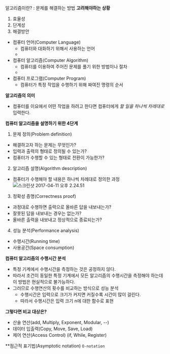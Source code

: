 알고리즘이란?
: 문제를 해결하는 방법
**고려해야하는 상황**
 1. 효율성
 2. 단계성
 3. 해결방안

 - 컴퓨터 언어(Computer Language)
    - 컴퓨터와 대화하기 위해서 사용하는 언어
    -
 - 컴퓨터 알고리즘(Computer Algorithm)
    - 컴퓨터를 이용하여 주어진 문제를 풀기 위한 방법이나 절차
    -
 - 컴퓨터 프로그램(Computer Program)
    - 컴퓨터가 특정 작업을 수행하기 위해 짜여진 명령의 순서

 **알고리즘의 의미**
 - 컴퓨터를 이요애서 어떤 작업을 하려고 한다면 컴퓨터에게 *할 일을 하나씩 차레대로* 입력한다.

**컴퓨터 알고리즘을 설명하기 위한 4단계**
1. 문제 정의(Problem definition)
  - 해결하고자 하는 문제는 무엇인가?
  - 입력과 출력의 형태로 정의될 수 있는가?
  - 컴퓨터가 수행할 수 있는 형태로 전환이 가능한가?
2. 알고리즘 설명(Algorithm description)
  - 컴퓨터가 수행해야 할 내용은 하나씩 차례대로 정의한 과정
  ![스크린샷 2017-04-11 오후 2.24.51](http://i.imgur.com/IhhogZy.png)
3. 정확성 증명(Correctness proof)
  - 과정대로 수행하면 출력으로 올바른 답을 내보내는가?
  - 잘못된 답을 내보내는 경우는 없는가?
  - 올바른 출력을 내보내고 정상적으로 종료되는가?
4. 성능 분석(Performance analysis)
  - 수행시간(Running time)
  - 사용공간(Space consumption)

  **컴퓨터 알고리즘의 수행시간 분석**
  - 특정 기계에서 수행시간을 측정하는 것은 공정하지 않다.
  - 따라서 조건이 동일한 특정 기계에서 모든 알고리즘의 수행시간을 측정해야 하는데 이 방법은 현실적으로 불가능하다.
  - 그러므로 수행연산의 횟수를 비교하는 방식으로 성능 분석
      - 수행시간은 입력으로 크기가 커지면 커질수록 시간이 많이 걸린다.  
      - 따라서 수행시간은 입력 크기 n에 대한 함수로 표현

  **그렇다면 비교 대상은?**
  - 산술 연산(add, Multiply, Exponent, Modular, --)
  - 데이터 입출력(Copy, Move, Save, Load)
  - 제어 연산(Access Control) (if, While, Register)

 **점근적 표기법(Asymptotic notation)
 `O-notation`
 

